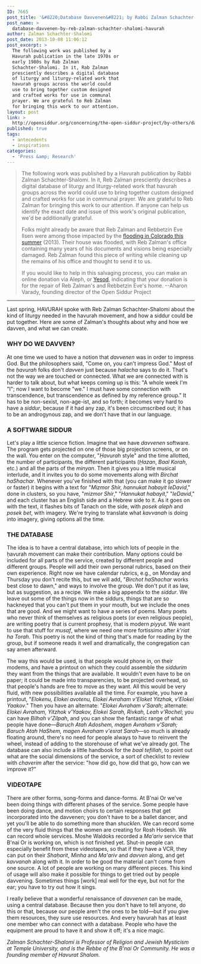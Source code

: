```yaml
---
ID: 7665
post_title: '&#8220;Database Davvenen&#8221; by Rabbi Zalman Schachter-Shalomi (circa 1984)'
post_name: >
  database-davvenen-by-reb-zalman-schachter-shalomi-havurah
author: Zalman Schachter-Shalomi
post_date: 2013-10-08 11:06:12
post_excerpt: >
  The following work was published by a
  Havurah publication in the late 1970s or
  early 1980s by Rab Zalman
  Schachter-Shalomi. In it, Rab Zalman
  presciently describes a digital database
  of liturgy and liturgy-related work that
  havurah groups across the world could
  use to bring together custom designed
  and crafted works for use in communal
  prayer. We are grateful to Reb Zalman
  for bringing this work to our attention.
layout: post
link: >
  http://opensiddur.org/concerning/the-open-siddur-project/by-others/database-davvenen-by-reb-zalman-schachter-shalomi-havurah/
published: true
tags:
  - antecedents
  - inspirations
categories:
  - 'Press &amp; Research'
---
```

<blockquote>The following work was published by a Havurah publication by Rabbi Zalman Schachter-Shalomi. In it, Reb Zalman presciently describes a digital database of liturgy and liturgy-related work that havurah groups across the world could use to bring together custom designed and crafted works for use in communal prayer. We are grateful to Reb Zalman for bringing this work to our attention. If anyone can help us identify the exact date and issue of this work's original publication, we'd be additionally grateful.

Folks might already be aware that Reb Zalman and Rebbetzin Eve Ilsen were among those impacted by the <a href="http://boulderjewishnews.org/flood">flooding in Colorado this summer</a> (2013). Their house was flooded, with Reb Zalman's office containing many years of his documents and visions being especially damaged. Reb Zalman found this piece of writing while cleaning up the remains of his office and thought to send it to us.

If you would like to help in this salvaging process, you can make an online donation via Aleph, or <a href="http://www.rzlp.org/Yesod-RZLP/Donate.html">Yesod</a>, indicating that your donation is for the repair of Reb Zalman's and Rebbetzin Eve's home. --Aharon Varady, founding director of the Open Siddur Project</blockquote>

<hr />

<div class="english">
Last spring, HAVURAH spoke with Reb Zalman Schachter-Shalomi about the kind of liturgy needed in the havurah movement, and how a siddur could be put together. Here are some of Zalman's thoughts about why and how we davven, and what we can create.
<h3><strong>WHY DO WE DAVVEN?</strong></h3>
At one time we used to have a notion that <em>davvenen</em> was in order to impress God. But the philosophers said, "Come on, you can't impress God." Most of the <em>ḥavurah</em> folks don't <em>davven</em> just because <em>halacha</em> says to do it. That's not the way we are touched or connected. What we are connected with is harder to talk about, but what keeps coming up is this: "A whole week I'm "I"; now I want to become "we." I must have some connection with transcendence, but transcendence as defined by my reference group." It has to be non-sexist, non-age-ist, and so forth; it becomes very hard to have a <em>siddur</em>, because if it had any zap, it's been circumscribed out; it has to be an androgynous zap, and we don't have that in our language.
<h3><strong>A SOFTWARE SIDDUR</strong></h3>
Let's play a little science fiction. Imagine that we have <em>davvenen</em> software. The program gets projected on one of those big projection screens, or on the wall. You enter on the computer, "<em>Ḥavurah</em> style" and the time allotted, the number of participants, the different participants (<em>Ḥazan</em>, <em>Baal Korah</em>, etc.) and all the parts of the <em>minyan</em>. Then it gives you a little musical interlude, and it invites you to do some movements along with <em>Birchat haShachar</em>. Whenever you've finished with that (you can make it go slower or faster) it begins with a text for "<em>Mizmor Shir, hannukat habayit leDavid</em>," done in clusters, so you have, "<em>mizmor Shir</em>," "<em>Hannukat habayit</em>," "<em>leDavid</em>," and each cluster has an English side and a Hebrew side to it. As it goes on with the text, it flashes bits of Tanach on the side, with <em>posek aleph</em> and <em>posek bet</em>, with imagery. We're trying to translate what <em>kavvanah</em> is doing into imagery, giving options all the time.
<h3><strong>THE DATABASE</strong></h3>
The idea is to have a central database, into which lots of people in the ḥavurah movement can make their contribution. Many options could be included for all parts of the service, created by different people and different groups. People will add their own personal rubrics, based on their own experience. Right now we have calendar rubrics, e.g., on Monday and Thursday you don't recite this, but we will add, "<em>Birchot haShachar</em> works best close to dawn," and ways to involve the group. We don't put it as law, but as suggestion, as a recipe. We make a big appendix to the <em>siddur</em>. We leave out some of the things now in the siddurs, things that are so hackneyed that you can't put them in your mouth, but we include the ones that are good. And we might want to have a series of poems. Many poets who never think of themselves as religious poets (or even religious people), are writing poetry that is current prophesy, that is modern <em>piyyut</em>. We want to use that stuff for <em>musaf</em>, where we need one more fortissimo after <em>k'riat ha Torah</em>. This poetry is not the kind of thing that's made for reading by the group, but if someone reads it well and dramatically, the congregation can say amen afterward.

The way this would be used, is that people would phone in, on their modems, and have a printout on which they could assemble the <em>siddurim</em> they want from the things that are available. It wouldn't even have to be on paper; it could be made into transparencies, to be projected overhead, so that people's hands are free to move as they want. All this would be very fluid, with new possibilities available all the time. For example, you have a printout, "<em>Elokenu, Elokei avotenu, Elokei Avraham v'Eloket Yitzhak, v'Elokei Yaakov</em>." Then you have an alternate: "<em>Elokei Avraham v'Sarah</em>; alternate: <em>Elokei Avraham, Yitzhok v'Yaakov, Elokei Sarah, Rivkah, Leah v'Rochel</em>; you can have <em>Bilhah v'Zilpah</em>, and you can show the fantastic range of what people have done—<em>Baruch Atah Adoshem, magen Avraham v'Sarah; Baruch Atah HaShem, magen Avraham v'esrat Sarah</em>—so much is already floating around, there's no need for people always to have to reinvent the wheel, instead of adding to the storehouse of what we've already got. The database can also include a little handbook for the <em>baal tefillah</em>, to point out what are the social dimensions of the service, a sort of checklist to review with <em>chaverim</em> after the service: "how did go, how did that go, how can we improve it?"
<h3><strong>VIDEOTAPE</strong></h3>
There are other forms, song-forms and dance-forms. At B'nai Or we've been doing things with different phases of the service. Some people have been doing dance, and motion choirs to certain responses that get incorporated into the davvenen; you don't have to be a ballet dancer, and yet you'll be able to do something more than <em>shucklen</em>. We can record some of the very fluid things that the women are creating for Rosh Hodesh. We can record whole services. Moshe Waldoks recorded a <em>Ma'ariv</em> service that B'nai Or is working on, which is not finished yet. Shut-in people can especially benefit from these videotapes, so that if they have a VCR, they can put on their <em>Shaḥarit</em>, <em>Minha</em> and <em>Ma'ariv</em> and <em>davven</em> along, and get <em>kavvanah</em> along with it. In order to be good the material can't come from one source. A lot of people are working on many different pieces. This kind of usage will also make it possible for things to get tried out by people davvening. Sometimes things [work] real well for the eye, but not for the ear; you have to try out how it sings.

I really believe that a wonderful renaissance of <em>davvenen</em> can be made, using a central database. Because then you don't have to tell anyone, do this or that, because our people aren't the ones to be told—but if you give them resources, they sure use resources. And every ḥavurah has at least one member who can connect with a database. People who have the equipment are proud to have it and show it off; it's a nice magic.
</div>

<em>Zalman Schachter-Shalomi is Professor of Religion and Jewish Mysticism at Temple University, and is the Rebbe of the B'nai Or Community. He was a founding member of Havurat Shalom.</em>

